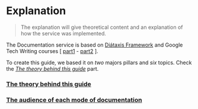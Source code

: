 # Explanation

> The explanation will give theoretical content and an explanation of how the service was implemented.

The Documentation service is based on [Diátaxis Framework](https://diataxis.fr/) and Google Tech Writing courses [ [part1](https://developers.google.com/tech-writing/one) - [part2](https://developers.google.com/tech-writing/one) ].


To create this guide, we based it on *two* majors pillars and *six* topics. Check the [*The theory behind this guide*](theory) part. 


### [The theory behind this guide](theory)
### [The audience of each mode of documentation](audience)
